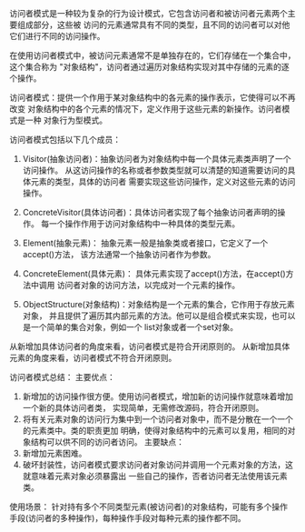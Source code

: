 访问者模式是一种较为复杂的行为设计模式，它包含访问者和被访问者元素两个主要组成部分，这些被
访问的元素通常具有不同的类型，且不同的访问者可以对他它们进行不同的访问操作。

在使用访问者模式中，被访问元素通常不是单独存在的，它们存储在一个集合中，这个集合称为
"对象结构"，访问者通过遍历对象结构实现对其中存储的元素的逐个操作。

访问者模式：提供一个作用于某对象结构中的各元素的操作表示，它使得可以不再改变
对象结构中的各个元素的情况下，定义作用于这些元素的新操作。访问者模式是一种
对象行为型模式。

访问者模式包括以下几个成员：
1. Visitor(抽象访问者)：抽象访问者为对象结构中每一个具体元素类声明了一个访问操作。
从这访问操作的名称或者参数类型就可以清楚的知道需要访问的具体元素的类型，具体的访问者
需要实现这些访问操作，定义对这些元素的访问操作。

2. ConcreteVisitor(具体访问者)：具体访问者实现了每个抽象访问者声明的操作。
每一个操作作用于访问对象结构中一种具体的类型元素。

3. Element(抽象元素)： 抽象元素一般是抽象类或者接口，它定义了一个accept()方法，
该方法通常一个抽象访问者作为参数。

4. ConcreteElement(具体元素)： 具体元素实现了accept()方法，在accept()方法中调用
访问者对象的访问方法，以完成对一个元素的操作。

5. ObjectStructure(对象结构)：对象结构是一个元素的集合，它作用于存放元素对象，
并且提供了遍历其内部元素的方法。他可以是组合模式来实现，也可以是一个简单的集合对象，例如一个
list对象或者一个set对象。

从新增加具体访问者的角度来看，访问者模式是符合开闭原则的。
从新增加具体元素的角度来看，访问者模式不符合开闭原则。

访问者模式总结：
主要优点：
1. 新增加的访问操作很方便。使用访问者模式，增加新的访问操作就意味着增加一个新的具体访问者类，
实现简单，无需修改源码，符合开闭原则。
2. 将有关元素对象的访问行为集中到一个访问者对象中，而不是分散在一个一个的元素类中。类的职责更加
明确，使得对象结构中的元素可以复用，相同的对象结构可以供不同的访问者访问。
主要缺点：
1. 新增加元素困难。
2. 破坏封装性，访问者模式要求访问者对象访问并调用一个元素对象的方法，这就意味着元素对象必须暴露出
一些自己的操作，否者访问者无法使用该元素类。

使用场景：
针对持有多个不同类型元素(被访问者)的对象结构，可能有多个操作手段(访问者的多种操作)，每种操作手段对每种元素的操作都不同。
